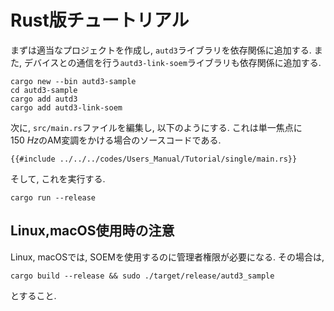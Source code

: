 # Rust版チュートリアル

まずは適当なプロジェクトを作成し, `autd3`ライブラリを依存関係に追加する.
また, デバイスとの通信を行う`autd3-link-soem`ライブラリも依存関係に追加する.

```shell
cargo new --bin autd3-sample
cd autd3-sample
cargo add autd3
cargo add autd3-link-soem
```

次に, `src/main.rs`ファイルを編集し, 以下のようにする.
これは単一焦点に$\SI{150}{Hz}$のAM変調をかける場合のソースコードである.

```rust,should_panic,name=main.rs,edition2024
{{#include ../../../codes/Users_Manual/Tutorial/single/main.rs}}
```

そして, これを実行する.

```shell
cargo run --release
```

## Linux,macOS使用時の注意

Linux, macOSでは, SOEMを使用するのに管理者権限が必要になる.
その場合は, 
```shell
cargo build --release && sudo ./target/release/autd3_sample
```
とすること.
